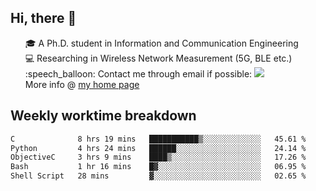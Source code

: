 <h2 > Hi, there 👋 </h3>

<div >
 <ul>
 🎓 A Ph.D. student in Information and Communication Engineering <br>
 💻 Researching in Wireless Network Measurement (5G, BLE etc.)<br>
 :speech_balloon: Contact me through email if possible: <a href="mailto:ethanjia@sjtu.edu.cn"><img src="https://img.shields.io/badge/-ethanjia@sjtu.edu.cn-c14438?style=plastic&logo=Gmail&logoColor=white&link=mailto:mailto:ethanjia@sjtu.edu.cn"></a> <br>
  More info @ <a href="https://haifengjia.github.io">my home page</a>
 </ul>
</div>

<h2 >
Weekly worktime breakdown
</h1>


<!--START_SECTION:waka-->

```txt
C              8 hrs 19 mins   ███████████▒░░░░░░░░░░░░░   45.61 %
Python         4 hrs 24 mins   ██████░░░░░░░░░░░░░░░░░░░   24.14 %
ObjectiveC     3 hrs 9 mins    ████▒░░░░░░░░░░░░░░░░░░░░   17.26 %
Bash           1 hr 16 mins    █▓░░░░░░░░░░░░░░░░░░░░░░░   06.95 %
Shell Script   28 mins         ▓░░░░░░░░░░░░░░░░░░░░░░░░   02.65 %
```

<!--END_SECTION:waka-->


